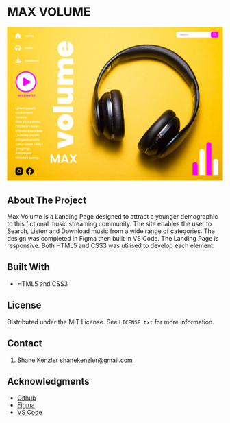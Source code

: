 # MAX VOLUME

![Live Run Sheet Screenshot](Volume_Max.jpg)

## About The Project

Max Volume is a Landing Page designed to attract a younger demographic to this fictional music streaming community. The site enables the user to Search, Listen and Download music from a wide range of categories. The design was completed in Figma then built in VS Code. The Landing Page is responsive. Both HTML5 and CSS3 was utilised to develop each element.


## Built With

* HTML5 and CSS3

## License

Distributed under the MIT License. See `LICENSE.txt` for more information.


## Contact
1. Shane Kenzler <shanekenzler@gmail.com>

## Acknowledgments

* [Github](https://github.com)
* [Figma](https://www.figma.com)
* [VS Code](https://code.visualstudio.com)
